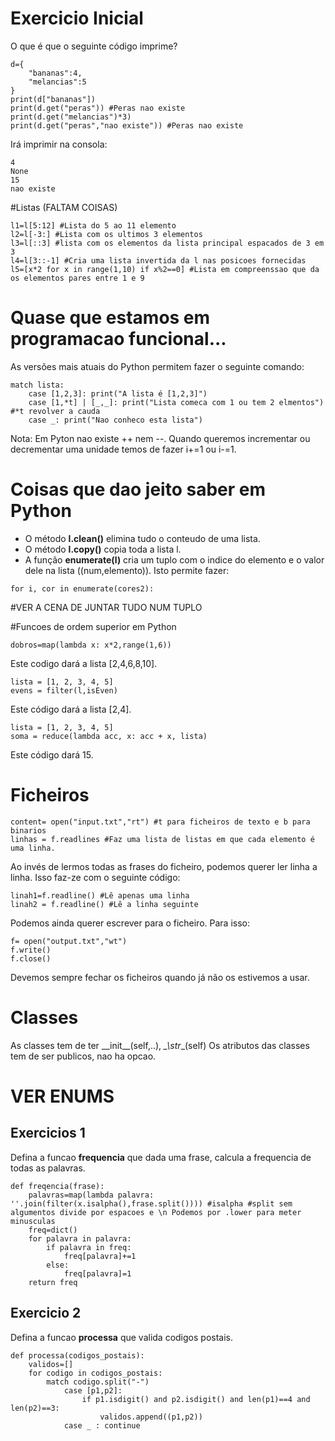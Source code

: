 # Exercicio Inicial
O que é que o seguinte código imprime?
~~~
d={
    "bananas":4,
    "melancias":5
}
print(d["bananas"]) 
print(d.get("peras")) #Peras nao existe
print(d.get("melancias")*3) 
print(d.get("peras","nao existe")) #Peras nao existe 
~~~
Irá imprimir na consola:
~~~
4
None
15
nao existe
~~~

#Listas (FALTAM COISAS)
~~~
l1=l[5:12] #Lista do 5 ao 11 elemento
l2=l[-3:] #Lista com os ultimos 3 elementos
l3=l[::3] #lista com os elementos da lista principal espacados de 3 em 3
l4=l[3::-1] #Cria uma lista invertida da l nas posicoes fornecidas
l5=[x*2 for x in range(1,10) if x%2==0] #Lista em compreenssao que da os elementos pares entre 1 e 9
~~~

# Quase que estamos em programacao funcional...
As versões mais atuais do Python permitem fazer o seguinte comando:
~~~
match lista:
    case [1,2,3]: print("A lista é [1,2,3]")
    case [1,*t] | [_,_]: print("Lista comeca com 1 ou tem 2 elmentos") #*t revolver a cauda
    case _: print("Nao conheco esta lista")
~~~

Nota: Em Pyton nao existe ++ nem --. Quando queremos incrementar ou decrementar uma unidade temos de fazer i+=1 ou i-=1.

# Coisas que dao jeito saber em Python
- O método **l.clean()** elimina tudo o conteudo de uma lista.
- O método **l.copy()** copia toda a lista l.
- A função **enumerate(l)** cria um tuplo com o indice do elemento e o valor dele na lista ((num,elemento)). Isto permite fazer:
~~~
for i, cor in enumerate(cores2): 
~~~

#VER A CENA DE JUNTAR TUDO NUM TUPLO
    
#Funcoes de ordem superior em Python
~~~
dobros=map(lambda x: x*2,range(1,6)) 
~~~
Este codigo dará a lista [2,4,6,8,10].

~~~
lista = [1, 2, 3, 4, 5]
evens = filter(l,isEven)
~~~
Este código dará a lista [2,4].

~~~
lista = [1, 2, 3, 4, 5]
soma = reduce(lambda acc, x: acc + x, lista)
~~~
Este código dará 15.

# Ficheiros
~~~
content= open("input.txt","rt") #t para ficheiros de texto e b para binarios
linhas = f.readlines #Faz uma lista de listas em que cada elemento é uma linha.
~~~
Ao invés de lermos todas as frases do ficheiro, podemos querer ler linha a linha. Isso faz-ze com o seguinte código:
~~~
linah1=f.readline() #Lê apenas uma linha
linah2 = f.readline() #Lê a linha seguinte
~~~

Podemos ainda querer escrever para o ficheiro. Para isso:
~~~
f= open("output.txt","wt")
f.write()
f.close()
~~~
Devemos sempre fechar os ficheiros quando já não os estivemos a usar.

# Classes
As classes tem de ter \_\_init\_\_(self,..), _\_\str_\_\(self)
Os atributos das classes tem de ser publicos, nao ha opcao.

# VER ENUMS

## Exercicios 1
Defina a funcao **frequencia** que dada uma frase, calcula a frequencia de todas as palavras.
~~~
def freqencia(frase):
    palavras=map(lambda palavra: ''.join(filter(x.isalpha(),frase.split()))) #isalpha #split sem algumentos divide por espacoes e \n Podemos por .lower para meter minusculas
    freq=dict()
    for palavra in palavra:
        if palavra in freq:
            freq[palavra]+=1
        else:
            freq[palavra]=1
    return freq
~~~

## Exercicio 2
Defina a funcao **processa** que valida codigos postais.
~~~
def processa(codigos_postais):
    validos=[]
    for codigo in codigos_postais:
        match codigo.split("-")
            case [p1,p2]:
                if p1.isdigit() and p2.isdigit() and len(p1)==4 and len(p2)==3:
                    validos.append((p1,p2))
            case _ : continue 
~~~
